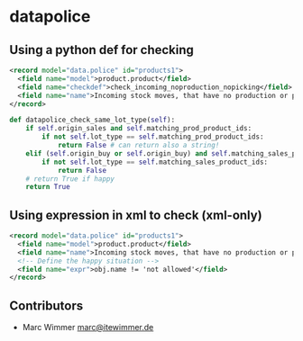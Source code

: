 # datapolice

## Using a python def for checking

```xml
<record model="data.police" id="products1">
  <field name="model">product.product</field>
  <field name="checkdef">check_incoming_noproduction_nopicking</field>
  <field name="name">Incoming stock moves, that have no production or picking-in</field>
</record>
```

```python
def datapolice_check_same_lot_type(self):
    if self.origin_sales and self.matching_prod_product_ids:
        if not self.lot_type == self.matching_prod_product_ids:
            return False # can return also a string!
    elif (self.origin_buy or self.origin_buy) and self.matching_sales_product_ids:
        if not self.lot_type == self.matching_sales_product_ids:
            return False
    # return True if happy
    return True
```

## Using expression in xml to check (xml-only)

```xml
<record model="data.police" id="products1">
  <field name="model">product.product</field>
  <field name="name">Incoming stock moves, that have no production or picking-in</field>
  <!-- Define the happy situation -->
  <field name="expr">obj.name != 'not allowed'</field>
</record>
```


## Contributors

* Marc Wimmer <marc@itewimmer.de>

